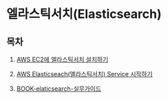 # 엘라스틱서치(Elasticsearch)

## 목차
1. [AWS EC2에 엘라스틱서치 설치하기](./AWS-elasticsearch-설치.md)

2. [AWS Elasticseach(엘라스틱서치) Service 시작하기](./AWS-elasticsearch-service-start.md)

3. [BOOK-elaticsearch-실무가이드](./BOOK-elasticsearch-실무가이드.md)
